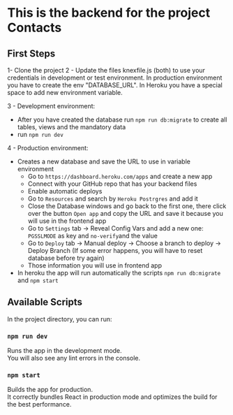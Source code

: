 # This is the backend for the project Contacts

## First Steps

1- Clone the project
2 - Update the files knexfile.js (both) to use your credentials in development or test environment. In production environment you have to create the env "DATABASE_URL". In Heroku you have a special space to add new environment variable.

3 - Development environment:

- After you have created the database run `npm run db:migrate` to create all tables, views and the mandatory data
- run `npm run dev`

4 - Production environment:

- Creates a new database and save the URL to use in variable environment
  - Go to `https://dashboard.heroku.com/apps` and create a new app
  - Connect with your GitHub repo that has your backend files
  - Enable automatic deploys
  - Go to `Resources` and search by `Heroku Postrgres` and add it
  - Close the Database windows and go back to the first one, there click over the button `Open app` and copy the URL and save it because you will use in the frontend app
  - Go to `Settings` tab -> Reveal Config Vars and add a new one: `PGSSLMODE` as key and `no-verify`and the value
  - Go to `Deploy` tab -> Manual deploy -> Choose a branch to deploy -> Deploy Branch (If some error happens, you will have to reset database before try again)
  - Those information you will use in frontend app
- In heroku the app will run automatically the scripts `npm run db:migrate` and `npm start`

## Available Scripts

In the project directory, you can run:

### `npm run dev`

Runs the app in the development mode.<br />
You will also see any lint errors in the console.

### `npm start`

Builds the app for production.<br />
It correctly bundles React in production mode and optimizes the build for the best performance.
